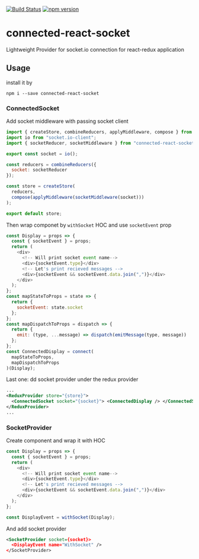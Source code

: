 [![Build Status](https://travis-ci.org/chafilin/connected-react-socket.svg?branch=master)](https://travis-ci.org/chafilin/connected-react-socket)
[![npm version](https://badge.fury.io/js/connected-react-socket.svg)](https://badge.fury.io/js/connected-react-socket)

# connected-react-socket

Lightweight Provider for socket.io connection for react-redux application

## Usage

install it by

```
npm i --save connected-react-socket
```

### ConnectedSocket

Add socket middleware with passing socket client

```js
import { createStore, combineReducers, applyMiddleware, compose } from "redux";
import io from "socket.io-client";
import { socketReducer, socketMiddleware } from "connected-react-socket";

export const socket = io();

const reducers = combineReducers({
  socket: socketReducer
});

const store = createStore(
  reducers,
  compose(applyMiddleware(socketMiddleware(socket)))
);

export default store;
```

Then wrap componet by `withSocket` HOC and use `socketEvent` prop

```js
const Display = props => {
  const { socketEvent } = props;
  return (
    <div>
      <!-- Will print socket event name-->
      <div>{socketEvent.type}</div>
      <!-- Let's print recieved messages -->
      <div>{socketEvent && socketEvent.data.join(",")}</div>
    </div>
  );
};
const mapStateToProps = state => {
  return {
    socketEvent: state.socket
  };
};
const mapDispatchToProps = dispatch => {
  return {
    emit: (type, ...message) => dispatch(emitMessage(type, message))
  };
};
const ConnectedDisplay = connect(
  mapStateToProps,
  mapDispatchToProps
)(Display);
```

Last one: dd socket provider under the redux provider

```xml
...
<ReduxProvider store="{store}">
  <ConnectedSocket socket="{socket}"> <ConnectedDisplay /> </ConnectedSocket>
</ReduxProvider>
...
```

### SocketProvider

Create component and wrap it with HOC

```js
const Display = props => {
  const { socketEvent } = props;
  return (
    <div>
      <!-- Will print socket event name-->
      <div>{socketEvent.type}</div>
      <!-- Let's print recieved messages -->
      <div>{socketEvent && socketEvent.data.join(",")}</div>
    </div>
  );
};

const DisplayEvent = withSocket(Display);
```

And add socket provider

```xml
<SocketProvider socket={socket}>
  <DisplayEvent name="WithSocket" />
</SocketProvider>
```
